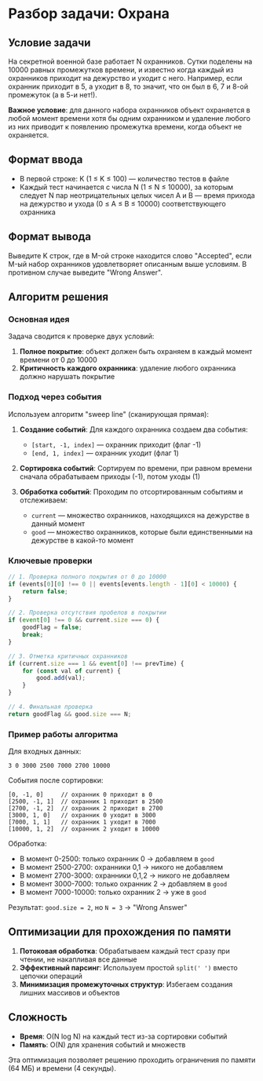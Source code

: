 # Разбор задачи: Охрана

## Условие задачи

На секретной военной базе работает N охранников. Сутки поделены на 10000 равных промежутков времени, и известно когда каждый из охранников приходит на дежурство и уходит с него. Например, если охранник приходит в 5, а уходит в 8, то значит, что он был в 6, 7 и 8-ой промежуток (а в 5-и нет!).

**Важное условие**: для данного набора охранников объект охраняется в любой момент времени хотя бы одним охранником и удаление любого из них приводит к появлению промежутка времени, когда объект не охраняется.

## Формат ввода

- В первой строке: K (1 ≤ K ≤ 100) — количество тестов в файле
- Каждый тест начинается с числа N (1 ≤ N ≤ 10000), за которым следует N пар неотрицательных целых чисел A и B — время прихода на дежурство и ухода (0 ≤ A ≤ B ≤ 10000) соответствующего охранника

## Формат вывода

Выведите K строк, где в M-ой строке находится слово "Accepted", если M-ый набор охранников удовлетворяет описанным выше условиям. В противном случае выведите "Wrong Answer".

## Алгоритм решения

### Основная идея

Задача сводится к проверке двух условий:

1. **Полное покрытие**: объект должен быть охраняем в каждый момент времени от 0 до 10000
2. **Критичность каждого охранника**: удаление любого охранника должно нарушать покрытие

### Подход через события

Используем алгоритм "sweep line" (сканирующая прямая):

1. **Создание событий**: Для каждого охранника создаем два события:

   - `[start, -1, index]` — охранник приходит (флаг -1)
   - `[end, 1, index]` — охранник уходит (флаг 1)

2. **Сортировка событий**: Сортируем по времени, при равном времени сначала обрабатываем приходы (-1), потом уходы (1)
3. **Обработка событий**: Проходим по отсортированным событиям и отслеживаем:

   - `current` — множество охранников, находящихся на дежурстве в данный момент
   - `good` — множество охранников, которые были единственными на дежурстве в какой-то момент

### Ключевые проверки

```javascript
// 1. Проверка полного покрытия от 0 до 10000
if (events[0][0] !== 0 || events[events.length - 1][0] < 10000) {
    return false;
}

// 2. Проверка отсутствия пробелов в покрытии
if (event[0] !== 0 && current.size === 0) {
    goodFlag = false;
    break;
}

// 3. Отметка критичных охранников
if (current.size === 1 && event[0] !== prevTime) {
    for (const val of current) {
        good.add(val);
    }
}

// 4. Финальная проверка
return goodFlag && good.size === N;
```

### Пример работы алгоритма

Для входных данных:

```
3 0 3000 2500 7000 2700 10000
```

События после сортировки:

```
[0, -1, 0]     // охранник 0 приходит в 0
[2500, -1, 1]  // охранник 1 приходит в 2500
[2700, -1, 2]  // охранник 2 приходит в 2700
[3000, 1, 0]   // охранник 0 уходит в 3000
[7000, 1, 1]   // охранник 1 уходит в 7000
[10000, 1, 2]  // охранник 2 уходит в 10000
```

Обработка:

- В момент 0-2500: только охранник 0 → добавляем в `good`
- В момент 2500-2700: охранники 0,1 → никого не добавляем
- В момент 2700-3000: охранники 0,1,2 → никого не добавляем
- В момент 3000-7000: только охранник 2 → добавляем в `good`
- В момент 7000-10000: только охранник 2 → уже в `good`

Результат: `good.size = 2`, но `N = 3` → "Wrong Answer"

## Оптимизации для прохождения по памяти

1. **Потоковая обработка**: Обрабатываем каждый тест сразу при чтении, не накапливая все данные
2. **Эффективный парсинг**: Используем простой `split(' ')` вместо цепочки операций
3. **Минимизация промежуточных структур**: Избегаем создания лишних массивов и объектов

## Сложность

- **Время**: O(N log N) на каждый тест из-за сортировки событий
- **Память**: O(N) для хранения событий и множеств

Эта оптимизация позволяет решению проходить ограничения по памяти (64 МБ) и времени (4 секунды).
